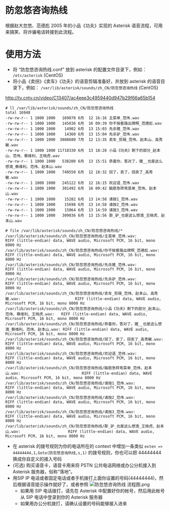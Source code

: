 防忽悠咨询热线
==============

根据赵大忽悠、范德彪 2005 年的小品《功夫》实现的 Asterisk 语音流程，可用来搞笑、将诈骗电话转接到此流程。


使用方法
========

* 将 “防忽悠咨询热线.conf” 放到 asterisk 的配置文件目录下，例如： `/etc/asterisk` (CentOS)
* 将小品《卖拐》《卖车》《功夫》的语音剪辑准备好，并放到 asterisk 的语音目录下，例如： `/var/lib/asterisk/sounds/zh_CN/防忽悠咨询热线` (CentOS)

http://tv.cntv.cn/video/C13407/ac4eee3c4959440d947b29f66a65b154

	# ll /var/lib/asterisk/sounds/zh_CN/防忽悠咨询热线
	total 16948
	-rw-rw-r-- 1 1000 1000   169878 6月  12 16:16 主菜单_范伟.wav
	-rw-rw-r-- 1 1000 1000   145036 6月  16 09:39 你不按套路出牌啊_范德彪.wav
	-rw-rw-r-- 1 1000 1000    14902 6月  13 15:03 先杀猪_范伟.wav
	-rw-rw-r-- 1 1000 1000    14360 6月  13 15:04 先杀驴_范伟.wav
	-rw-rw-r-- 1 1000 1000  3088680 7月  12 13:35 卖车_剪辑_范伟、赵本山、高秀敏.wav
	-rw-rw-r-- 1 1000 1000 11718330 6月  13 18:28 小品《功夫》剩下的部分_赵本山、范伟、蔡维利、王晓虎.wav
	-rw-rw-r-- 1 1000 1000   538200 6月  13 15:51 恭喜你，答对了，猪__也是这么想滴_蔡维利、范伟、赵本山.wav
	-rw-rw-r-- 1 1000 1000   740550 6月  12 18:32 拐了，卖了，拐卖了_高秀敏.wav
	-rw-rw-r-- 1 1000 1000   245122 6月  12 16:15 欢迎语_范伟.wav
	-rw-rw-r-- 1 1000 1000   301492 6月  16 09:42 脑筋急转弯菜单_范伟、赵本山.wav
	-rw-rw-r-- 1 1000 1000    15282 6月  13 14:58 请按1_范伟.wav
	-rw-rw-r-- 1 1000 1000    15698 6月  13 14:58 请按2_范伟.wav
	-rw-rw-r-- 1 1000 1000    15864 6月  13 14:59 请按3_范伟.wav
	-rw-rw-r-- 1 1000 1000   309036 6月  13 15:56 那_驴_也是这么想滴_王晓虎、赵本山.wav

	# file /var/lib/asterisk/sounds/zh_CN/防忽悠咨询热线/*
	/var/lib/asterisk/sounds/zh_CN/防忽悠咨询热线/主菜单_范伟.wav:                                           RIFF (little-endian) data, WAVE audio, Microsoft PCM, 16 bit, mono 8000 Hz
	/var/lib/asterisk/sounds/zh_CN/防忽悠咨询热线/你不按套路出牌啊_范德彪.wav:                               RIFF (little-endian) data, WAVE audio, Microsoft PCM, 16 bit, mono 8000 Hz
	/var/lib/asterisk/sounds/zh_CN/防忽悠咨询热线/先杀猪_范伟.wav:                                           RIFF (little-endian) data, WAVE audio, Microsoft PCM, 16 bit, mono 8000 Hz
	/var/lib/asterisk/sounds/zh_CN/防忽悠咨询热线/先杀驴_范伟.wav:                                           RIFF (little-endian) data, WAVE audio, Microsoft PCM, 16 bit, mono 8000 Hz
	/var/lib/asterisk/sounds/zh_CN/防忽悠咨询热线/卖车_剪辑_范伟、赵本山、高秀敏.wav:                        RIFF (little-endian) data, WAVE audio, Microsoft PCM, 16 bit, mono 8000 Hz
	/var/lib/asterisk/sounds/zh_CN/防忽悠咨询热线/小品《功夫》剩下的部分_赵本山、范伟、蔡维利、王晓虎.wav:   RIFF (little-endian) data, WAVE audio, Microsoft PCM, 16 bit, mono 8000 Hz
	/var/lib/asterisk/sounds/zh_CN/防忽悠咨询热线/恭喜你，答对了，猪__也是这么想滴_蔡维利、范伟、赵本山.wav: RIFF (little-endian) data, WAVE audio, Microsoft PCM, 16 bit, mono 8000 Hz
	/var/lib/asterisk/sounds/zh_CN/防忽悠咨询热线/拐了，卖了，拐卖了_高秀敏.wav:                             RIFF (little-endian) data, WAVE audio, Microsoft PCM, 16 bit, mono 8000 Hz
	/var/lib/asterisk/sounds/zh_CN/防忽悠咨询热线/欢迎语_范伟.wav:                                           RIFF (little-endian) data, WAVE audio, Microsoft PCM, 16 bit, mono 8000 Hz
	/var/lib/asterisk/sounds/zh_CN/防忽悠咨询热线/脑筋急转弯菜单_范伟、赵本山.wav:                           RIFF (little-endian) data, WAVE audio, Microsoft PCM, 16 bit, mono 8000 Hz
	/var/lib/asterisk/sounds/zh_CN/防忽悠咨询热线/请按1_范伟.wav:                                            RIFF (little-endian) data, WAVE audio, Microsoft PCM, 16 bit, mono 8000 Hz
	/var/lib/asterisk/sounds/zh_CN/防忽悠咨询热线/请按2_范伟.wav:                                            RIFF (little-endian) data, WAVE audio, Microsoft PCM, 16 bit, mono 8000 Hz
	/var/lib/asterisk/sounds/zh_CN/防忽悠咨询热线/请按3_范伟.wav:                                            RIFF (little-endian) data, WAVE audio, Microsoft PCM, 16 bit, mono 8000 Hz
	/var/lib/asterisk/sounds/zh_CN/防忽悠咨询热线/那_驴_也是这么想滴_王晓虎、赵本山.wav:                     RIFF (little-endian) data, WAVE audio, Microsoft PCM, 16 bit, mono 8000 Hz

* 在 asterisk 的拨号规则为你的电话所在的 context 中增加一条类似 `exten => 44444444,1,Goto(防忽悠咨询热线,s,1)` 的拨号规则，你也可以把 44444444 换成你自定义的接入号码
* (可选) 购买语音卡，语音卡用来将 PSTN 公共电话网络或办公分机接入到 Asterisk 服务器，俗称“落地”。
* 用SIP IP 电话或者固定电话或者手机拨打上面你设置的号码(44444444)，然后根据语音提示操作就好了，或者参照 ![防忽悠咨询热线 流程图.png](https://github.com/moontide/Anti-fooling-Hot-Line/raw/master/防忽悠咨询热线%20流程图.png)
	* 如果用 SIP 电话拨打，请先在 Asterisk 中配置好你的帐号，然后用此帐号从 SIP 电话中登录到你的 Asterisk 服务器
	* 如果用办公分机拨打，请确认设置的号码能够接入进来
